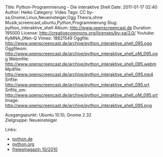 Title: Python-Programmierung - Die interaktive Shell
Date: 2011-01-17 02:40
Author: Heiko
Category: Video
Tags: CC by-sa,Gnome,Linux,Neueinsteiger,Ogg Theora,ohne Musik,screencast,ubuntu,Python,Programmierung
Slug: python_interaktive_shell
Album: http://www.openscreencast.de
Duration: 195000
License: http://creativecommons.org/licenses/by-sa/3.0/
Youtube: KyMNA_0Nm-Q
Vimeo: 18821549
Oggfile: http://www.openscreencast.de/archive/python_interaktive_shell_095.ogg
Oggfileom: http://www.openscreencast.de/archive/python_interaktive_shell_oM_095.ogg
Webmfile: http://www.openscreencast.de/archive/python_interaktive_shell_095.webm
Mp4file: http://www.openscreencast.de/archive/python_interaktive_shell_095.mp4
Srtfile: http://www.openscreencast.de/archive/python_interaktive_shell_095.srt
Srtfile_om: http://www.openscreencast.de/archive/python_interaktive_shell_oM_095.srt
Image: http://www.openscreencast.de/archive/python_interaktive_shell_095.png

Ausgangspunkt: Ubuntu 10.10, Gnome 2.32  
Zielgruppe: Neueinsteiger  

Links:

  * [python.de](http://www.python.de)
  * [python.org](http://www.python.org)
  * [freiesmagazin 10/2010](http://www.freiesmagazin.de/freiesMagazin-2010-10)

